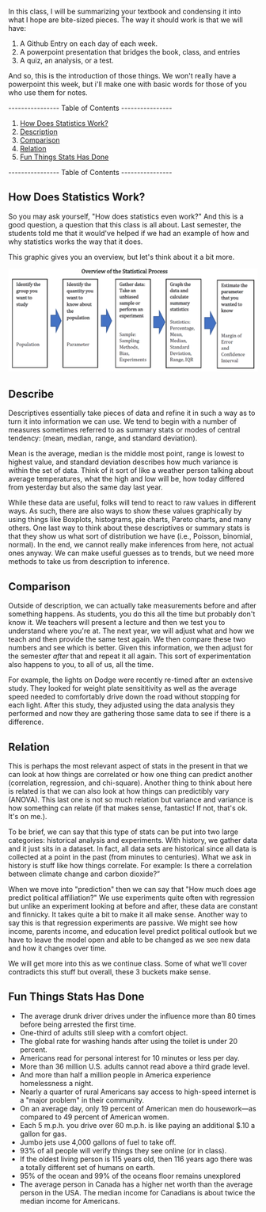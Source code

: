 In this class, I will be summarizing your textbook and condensing it into what I hope are bite-sized pieces. The way it should work is that we will have: 

1. A Github Entry on each day of each week.
2. A powerpoint presentation that bridges the book, class, and entries
3. A quiz, an analysis, or a test.

And so, this is the introduction of those things. We won't really have a powerpoint this week, but i'll make one with basic words for those of you who use them for notes.

---------------- Table of Contents ---------------- 

1. [How Does Statistics Work?](#howwork)
2. [Description](#describe)
3. [Comparison](#compare)
4. [Relation](#relate)
5. [Fun Things Stats Has Done](#fun)

---------------- Table of Contents ---------------- 

## <a id="howwork"></a>How Does Statistics Work?
So you may ask yourself, "How does statistics even work?" And this is a good question, a question that this class is all about. Last semester, the students told me that it would've helped if we had an example of how and why statistics works the way that it does. 

This graphic gives you an overview, but let's think about it a bit more.

![The Process](/images/process.png)

## <a id="howwork"></a>Describe
Descriptives essentially take pieces of data and refine it in such a way as to turn it into information we can use. We tend to begin with a number of measures sometimes referred to as summary stats or modes of central tendency: (mean, median, range, and standard deviation). 

Mean is the average, median is the middle most point, range is lowest to highest value, and standard deviation describes how much variance is within the set of data. Think of it sort of like a weather person talking about average temperatures, what the high and low will be, how today differed from yesterday but also the same day last year. 

While these data are useful, folks will tend to react to raw values in different ways. As such, there are also ways to show these values graphically by using things like Boxplots, histograms, pie charts, Pareto charts, and many others. One last way to think about these descriptives or summary stats is that they show us what sort of distribution we have (i.e., Poisson, binomial, normal). In the end, we cannot really make inferences from here, not actual ones anyway. We can make useful guesses as to trends, but we need more methods to take us from description to inference. 

## <a id="compare"></a> Comparison
Outside of description, we can actually take measurements before and after something happens. As students, you do this all the time but probably don't know it. We teachers will present a lecture and then we test you to understand where you're at. The next year, we will adjust what and how we teach and then provide the same test again. We then compare these two numbers and see which is better. Given this information, we then adjust for the semester *after* that and repeat it all again. This sort of experimentation also happens to you, to all of us, all the time. 

For example, the lights on Dodge were recently re-timed after an extensive study. They looked for weight plate sensititivity as well as the average speed needed to comfortably drive down the road without stopping for each light. After this study, they adjusted using the data analysis they performed and now they are gathering those same data to see if there is a difference. 

## <a id="relate"></a> Relation
This is perhaps the most relevant aspect of stats in the present in that we can look at how things are correlated or how one thing can predict another (correlation, regression, and chi-square). Another thing to think about here is related is that we can also look at how things can predictibly vary (ANOVA). This last one is not so much relation but variance and variance is how something can relate (if that makes sense, fantastic! If not, that's ok. It's on me.).

To be brief, we can say that this type of stats can be put into two large categories: historical analysis and experiments. With history, we gather data and it just sits in a dataset. In fact, all data sets are historical since all data is collected at a point in the past (from minutes to centuries). What we ask in history is stuff like how things correlate. For example: Is there a correlation between climate change and carbon dioxide?” 

When we move into "prediction" then we can say that "How much does age predict political affiliation?" We use experiments quite often with regression but unlike an experiment looking at before and after, these data are constant and finnicky. It takes quite a bit to make it all make sense. Another way to say this is that regression experiments are passive. We might see how income, parents income, and education level predict political outlook but we have to leave the model open and able to be changed as we see new data and how it changes over time. 

We will get more into this as we continue class. Some of what we'll cover contradicts this stuff but overall, these 3 buckets make sense.

## <a id="fun"></a>Fun Things Stats Has Done
* The average drunk driver drives under the influence more than 80 times before being arrested the first time.
* One-third of adults still sleep with a comfort object.
* The global rate for washing hands after using the toilet is under 20 percent.
* Americans read for personal interest for 10 minutes or less per day.
* More than 36 million U.S. adults cannot read above a third grade level.
* And more than half a million people in America experience homelessness a night.
* Nearly a quarter of rural Americans say access to high-speed internet is a "major problem" in their community.
* On an average day, only 19 percent of American men do housework—as compared to 49 percent of American women.
*   Each 5 m.p.h. you drive over 60 m.p.h. is like paying an additional $.10 a gallon for gas.
* Jumbo jets use 4,000 gallons of fuel to take off.
* 93% of all people will verify things they see online (or in class).
* If the oldest living person is 115 years old, then 116 years ago there was a totally different set of humans on earth.
* 95% of the ocean and 99% of the oceans floor remains unexplored
* The average person in Canada has a higher net worth than the average person in the USA. The median income for Canadians is about twice the median income for Americans.